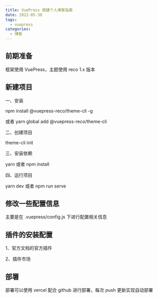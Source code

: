 ```yaml
---
title: VuePress 搭建个人博客指南
date: 2022-05-30
tags:
  - vuepress
categories:
  - 博客
---
```


## 前期准备

框架使用 VuePress，主题使用 reco 1.x 版本 

## 新建项目

一、安装

npm install @vuepress-reco/theme-cli -g

或者 yarn global add @vuepress-reco/theme-cli


二、创建项目

theme-cli init


三、安装依赖

yarn 或者 npm install


四、运行项目

yarn dev 或者 npm run serve

## 修改一些配置信息

主要是在 .vuepress/config.js 下进行配置相关信息

## 插件的安装配置

1、官方文档的官方插件

2、插件市场


## 部署

部署可以使用 vercel 配合 github 进行部署，每次 push 更新实现自动部署






        